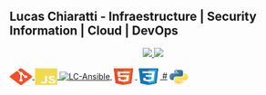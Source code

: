 ## Lucas Chiaratti - Infraestructure | Security Information | Cloud | DevOps
<div align="center">
  <a href="https://github.com/lchiaratti">
  <img height="180em" src="https://github-readme-stats.vercel.app/api?username=lchiaratti&show_icons=true&theme=dracula&include_all_commits=true&count_private=true"/>
  <img height="180em" src="https://github-readme-stats.vercel.app/api/top-langs/?username=lchiaratti&layout=compact&langs_count=7&theme=dracula"/>
</div>
<div style="display: inline_block"><br>
   <img align="center" alt="LC-Git" height="30" width="40" src="https://github.com/devicons/devicon/blob/master/icons/git/git-plain.svg">
  <img align="center" alt="LC-Js" height="30" width="40" src="https://raw.githubusercontent.com/devicons/devicon/master/icons/javascript/javascript-plain.svg">
  <img align="center" alt="LC-Ansible" height="30" width="40" src="https://commons.wikimedia.org/wiki/File:Ansible_logo.svg">
  <img align="center" alt="LC-HTML" height="30" width="40" src="https://raw.githubusercontent.com/devicons/devicon/master/icons/html5/html5-original.svg">
  <img align="center" alt="LC-CSS" height="30" width="40" src="https://raw.githubusercontent.com/devicons/devicon/master/icons/css3/css3-original.svg">
  #<img align="center" alt="LC-Python" height="30" width="40" src="https://raw.githubusercontent.com/devicons/devicon/master/icons/python/python-original.svg">
</div>
  
